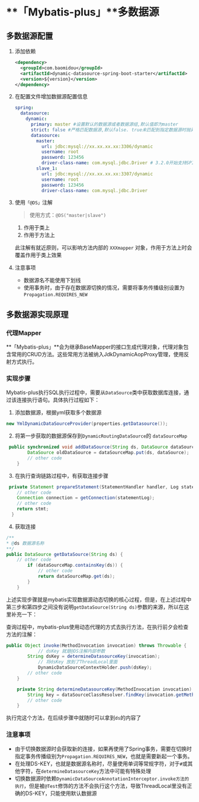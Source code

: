 # **「Mybatis-plus」**多数据源

## 多数据源配置

1. 添加依赖

   ```xml
   <dependency>
     <groupId>com.baomidou</groupId>
     <artifactId>dynamic-datasource-spring-boot-starter</artifactId>
     <version>${version}</version>
   </dependency>
   ```

2. 在配置文件增加数据源配置信息

   ```yaml
   spring:
     datasource:
       dynamic:
         primary: master #设置默认的数据源或者数据源组,默认值即为master
         strict: false #严格匹配数据源,默认false. true未匹配到指定数据源时抛异常,false使用默认数据源
         datasource:
           master:
             url: jdbc:mysql://xx.xx.xx.xx:3306/dynamic
             username: root
             password: 123456
             driver-class-name: com.mysql.jdbc.Driver # 3.2.0开始支持SPI可省略此配置
           slave_1:
             url: jdbc:mysql://xx.xx.xx.xx:3307/dynamic
             username: root
             password: 123456
             driver-class-name: com.mysql.jdbc.Driver
   ```

3. 使用`「@DS」`注解

   > 使用方式：`@DS("master|slave")` 

   1. 作用于类上
   2. 作用于方法上

   此注解有就近原则，可以影响方法内部的 `XXXmapper` 对象，作用于方法上时会覆盖作用于类上效果

4. 注意事项

   - 数据源名不能使用下划线
   - 使用事务时，由于存在数据源切换的情况，需要将事务传播级别设置为`Propagation.REQUIRES_NEW`

## 多数据源实现原理

### 代理Mapper

**「Mybatis-plus」**会为继承BaseMapper的接口生成代理对象，代理对象包含常用的CRUD方法。这些常用方法被纳入JdkDynamicAopProxy管理，使用反射方式执行。

### 实现步骤

Mybatis-plus执行SQL执行过程中，需要从`DataSource`类中获取数据库连接，通过该连接执行语句。具体执行过程如下：

1. 添加数据源，根据yml获取多个数据源

```java
new YmlDynamicDataSourceProvider(properties.getDatasource());
```

2. 将第一步获取的数据源保存到`DynamicRoutingDataSource`的	`dataSourceMap`

```java
 public synchronized void addDataSource(String ds, DataSource dataSource) {
        DataSource oldDataSource = dataSourceMap.put(ds, dataSource);
        // other code
    }
```

3. 在执行查询链路过程中，有获取连接步骤

```java
 private Statement prepareStatement(StatementHandler handler, Log statementLog) throws SQLException {
    // other code
    Connection connection = getConnection(statementLog);
   	// other code
    return stmt;
  }
```

4. 获取连接

```java
/**
* @ds 数据源名称 
**/
public DataSource getDataSource(String ds) {
   	// other code
        if (dataSourceMap.containsKey(ds)) {
            // other code
            return dataSourceMap.get(ds);
        }
    }
```

上述实现步骤就是mybatis实现数据源动态切换的核心过程，但是，在上述过程中第三步和第四步之间没有说明`getDataSource(String ds)`参数的来源，所以在这里补充一下：

查询过程中，mybatis-plus使用动态代理的方式去执行方法，在执行前夕会检查方法的注解：

```java
public Object invoke(MethodInvocation invocation) throws Throwable {
  			// dsKey 就是@DS注解内部参数
        String dsKey = determineDatasourceKey(invocation);
  			// 将dsKey 放到了ThreadLocal里面
  			DynamicDataSourceContextHolder.push(dsKey);
       	// other code
    }

    private String determineDatasourceKey(MethodInvocation invocation) {
        String key = dataSourceClassResolver.findKey(invocation.getMethod(), invocation.getThis());
        // other code 
    }
```

执行完这个方法，在后续步骤中就随时可以拿到`ds`的内容了

### 注意事项

- 由于切换数据源时会获取新的连接，如果再使用了Spring事务，需要在切换时指定事务传播级别为`Propagation.REQUIRES_NEW`，也就是需要新起一个事务。
- 在处理DS-KEY，也就是数据源名称时，尽量使用单词等常规字符，对于`#`或其他字符，在`determineDatasourceKey`方法中可能有特殊处理
- 切换数据源时依赖`DynamicDataSourceAnnotationInterceptor.invoke方法的执行`，但是被`@Test`修饰的方法不会执行这个方法，导致ThreadLocal里没有正确的DS-KEY，只能使用默认数据源





